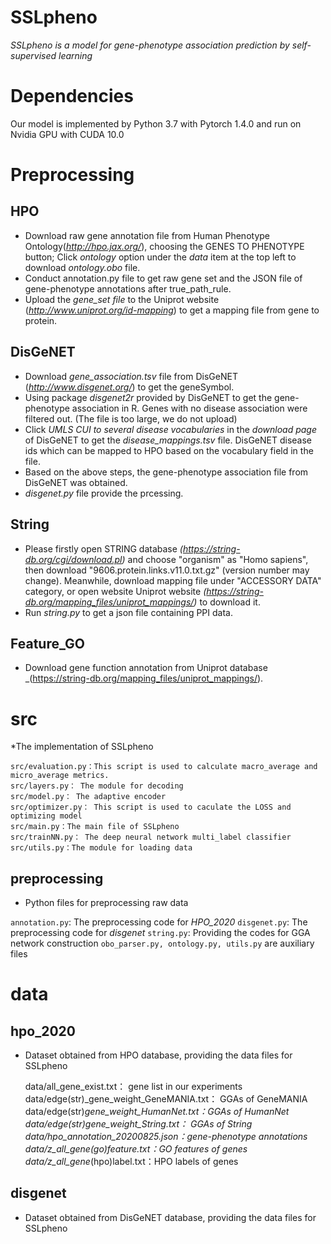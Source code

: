 # SSLpheno
*SSLpheno is a model for gene-phenotype association prediction by self-supervised learning*

# Dependencies
Our model is implemented by Python 3.7 with Pytorch 1.4.0 and run on Nvidia GPU with CUDA 10.0

# Preprocessing
## HPO
  * Download raw gene annotation file from Human Phenotype Ontology(_http://hpo.jax.org/_), choosing the GENES TO PHENOTYPE button; Click _ontology_ option under the _data_ item at the top left to download _ontology.obo_ file.
  * Conduct annotation.py file to get raw gene set and the JSON file of gene-phenotype annotations after true_path_rule.
  * Upload the _gene_set file_ to the Uniprot website (_http://www.uniprot.org/id-mapping_) to get a mapping file from gene to protein.
## DisGeNET
  * Download _gene_association.tsv_ file from DisGeNET (_http://www.disgenet.org/_) to get the geneSymbol.
  * Using package _disgenet2r_ provided by DisGeNET to get the gene-phenotype association in R. Genes with no disease association were filtered out. (The file is too large, we do not upload)
  * Click _UMLS CUI to several disease vocabularies_ in the _download page_ of DisGeNET to get the _disease_mappings.tsv_ file. DisGeNET disease ids which can be mapped to HPO based on the vocabulary field in the file.
  * Based on the above steps, the gene-phenotype association file from DisGeNET was obtained.
  * _disgenet.py_ file provide the prcessing.
## String
  * Please firstly open STRING database _(https://string-db.org/cgi/download.pl)_ and choose "organism" as "Homo sapiens", then download "9606.protein.links.v11.0.txt.gz" (version number may change). Meanwhile, download mapping file under "ACCESSORY DATA" category, or open website Uniprot website _(https://string-db.org/mapping_files/uniprot_mappings/)_ to download it. 
  * Run _string.py_ to get a json file containing PPI data.
## Feature_GO
  * Download gene function annotation from Uniprot database _(https://string-db.org/mapping_files/uniprot_mappings/).
  
# src
*The implementation of SSLpheno

    src/evaluation.py：This script is used to calculate macro_average and micro_average metrics.    
    src/layers.py： The module for decoding    
    src/model.py： The adaptive encoder     
    src/optimizer.py： This script is used to caculate the LOSS and optimizing model    
    src/main.py：The main file of SSLpheno    
    src/trainNN.py： The deep neural network multi_label classifier    
    src/utils.py：The module for loading data
	
## preprocessing
  * Python files for preprocessing raw data
  
  ``annotation.py``: The preprocessing code for _HPO_2020_
  ``disgenet.py``: The preprocessing code for _disgenet_
  ``string.py``: Providing the codes for GGA network construction
  ``obo_parser.py, ontology.py, utils.py`` are auxiliary files
  
# data
## hpo_2020
  * Dataset obtained from HPO database, providing the data files for SSLpheno 

    data/all_gene_exist.txt： gene list in our experiments   
    data/edge(str)_gene_weight_GeneMANIA.txt： GGAs of GeneMANIA    
    data/edge(str)_gene_weight_HumanNet.txt：GGAs of HumanNet    
    data/edge(str)_gene_weight_String.txt： GGAs of String    
    data/hpo_annotation_20200825.json：gene-phenotype annotations       
    data/z_all_gene_(go)feature.txt：GO features of genes  
    data/z_all_gene_(hpo)label.txt：HPO labels of genes
	
## disgenet
  * Dataset obtained from DisGeNET database, providing the data files for SSLpheno 
  
	
